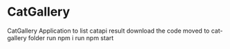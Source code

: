 # CatGallery
CatGallery Application to list catapi result
download the code 
moved to cat-gallery folder
run npm i
run npm start
